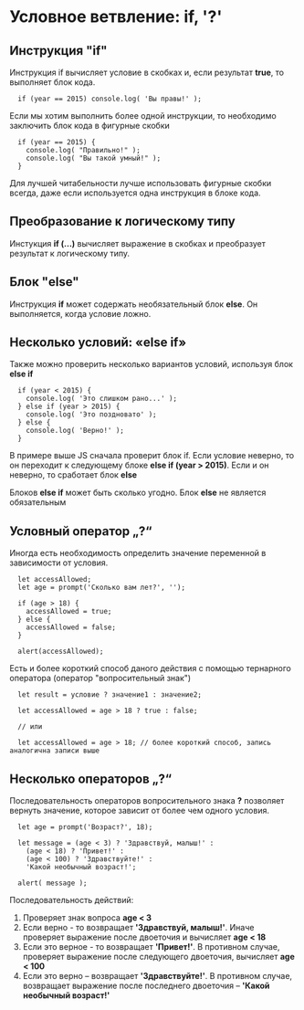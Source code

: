 # Условное ветвление: if, '?'

## Инструкция "if"

Инструкция if вычисляет условие в скобках и, если результат **true**, то выполняет блок кода.

```
  if (year == 2015) console.log( 'Вы правы!' );
```

Если мы хотим выполнить более одной инструкции, то необходимо заключить блок кода в фигурные скобки

```
  if (year == 2015) {
    console.log( "Правильно!" );
    console.log( "Вы такой умный!" );
  }
```

Для лучшей читабельности лучше использовать фигурные скобки всегда, даже если используется одна инструкция в блоке кода.

## Преобразование к логическому типу

Инстукция **if (...)** вычисляет выражение в скобках и преобразует результат к логическому типу.

## Блок "else"

Инструкция **if** может содержать необязательный блок **else**. Он выполняется, когда условие ложно.

## Несколько условий: «else if»

Также можно проверить несколько вариантов условий, используя блок **else if**

```
  if (year < 2015) {
    console.log( 'Это слишком рано...' );
  } else if (year > 2015) {
    console.log( 'Это поздновато' );
  } else {
    console.log( 'Верно!' );
  }
```

В примере выше JS сначала проверит блок if. Если условие неверно, то он переходит к следующему блоке **else if (year > 2015)**. Если и он неверно, то сработает блок **else**

Блоков **else if** может быть сколько угодно. Блок **else** не является обязательным

## Условный оператор „?“

Иногда есть необходимость определить значение переменной в зависимости от условия.

```
  let accessAllowed;
  let age = prompt('Сколько вам лет?', '');

  if (age > 18) {
    accessAllowed = true;
  } else {
    accessAllowed = false;
  }

  alert(accessAllowed);
```

Есть и более короткий способ даного действия с помощью тернарного оператора (оператор "вопросительный знак")

```
  let result = условие ? значение1 : значение2;

  let accessAllowed = age > 18 ? true : false;

  // или

  let accessAllowed = age > 18; // более короткий способ, запись аналогична записи выше
```

## Несколько операторов „?“

Последовательность операторов вопросительного знака **?** позволяет вернуть значение, которое зависит от более чем одного условия.

```
  let age = prompt('Возраст?', 18);

  let message = (age < 3) ? 'Здравствуй, малыш!' :
    (age < 18) ? 'Привет!' :
    (age < 100) ? 'Здравствуйте!' :
    'Какой необычный возраст!';

  alert( message );
```

Последовательность действий:

1. Проверяет знак вопроса **age < 3**
2. Если верно - то возвращает **'Здравствуй, малыш!'**. Иначе проверяет выражение после двоеточия и вычисляет **age < 18**
3. Если это верное - то возвращает **'Привет!'**. В противном случае, проверяет выражение после следующего двоеточия, вычисляет **age < 100**
4. Если это верно – возвращает **'Здравствуйте!'**. В противном случае, возвращает выражение после последнего двоеточия – **'Какой необычный возраст!'**